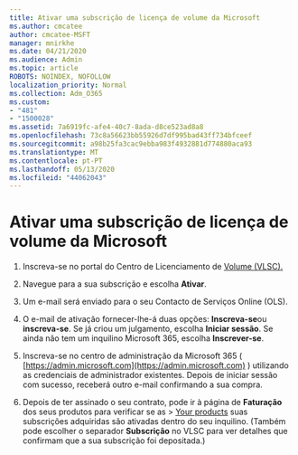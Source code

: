 ```yaml
---
title: Ativar uma subscrição de licença de volume da Microsoft
ms.author: cmcatee
author: cmcatee-MSFT
manager: mnirkhe
ms.date: 04/21/2020
ms.audience: Admin
ms.topic: article
ROBOTS: NOINDEX, NOFOLLOW
localization_priority: Normal
ms.collection: Adm_O365
ms.custom:
- "481"
- "1500028"
ms.assetid: 7a6919fc-afe4-40c7-8ada-d8ce523ad8a8
ms.openlocfilehash: 73c8a56623bb55926d7df995bad43ff734bfceef
ms.sourcegitcommit: a98b25fa3cac9ebba983f4932881d774880aca93
ms.translationtype: MT
ms.contentlocale: pt-PT
ms.lasthandoff: 05/13/2020
ms.locfileid: "44062043"
---
```

# <a name="activating-a-microsoft-volume-license-subscription"></a>Ativar uma subscrição de licença de volume da Microsoft

1. Inscreva-se no portal do Centro de Licenciamento de [Volume (VLSC).](https://go.microsoft.com/fwlink/p/?LinkId=329762)

2. Navegue para a sua subscrição e escolha **Ativar**.

3. Um e-mail será enviado para o seu Contacto de Serviços Online (OLS).

4. O e-mail de ativação fornecer-lhe-á duas opções: **Inscreva-se**ou **inscreva-se**. Se já criou um julgamento, escolha **Iniciar sessão**. Se ainda não tem um inquilino Microsoft 365, escolha **Inscrever-se**.

5. Inscreva-se no centro de administração da Microsoft 365 ( [https://admin.microsoft.com](https://admin.microsoft.com) ) utilizando as credenciais de administrador existentes. Depois de iniciar sessão com sucesso, receberá outro e-mail confirmando a sua compra.

6. Depois de ter assinado o seu contrato, pode ir à página de **Faturação** dos seus produtos para verificar se as \> [Your products](https://go.microsoft.com/fwlink/p/?linkid=842054) suas subscrições adquiridas são ativadas dentro do seu inquilino. (Também pode escolher o separador **Subscrição** no VLSC para ver detalhes que confirmam que a sua subscrição foi depositada.)
